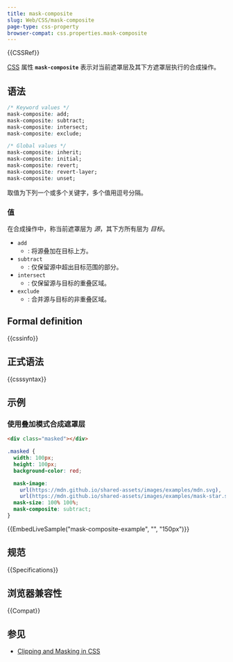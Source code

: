 ```yaml
---
title: mask-composite
slug: Web/CSS/mask-composite
page-type: css-property
browser-compat: css.properties.mask-composite
---
```


{{CSSRef}}

[CSS](/zh-CN/docs/Web/CSS) 属性 **`mask-composite`** 表示对当前遮罩层及其下方遮罩层执行的合成操作。

## 语法

```css
/* Keyword values */
mask-composite: add;
mask-composite: subtract;
mask-composite: intersect;
mask-composite: exclude;

/* Global values */
mask-composite: inherit;
mask-composite: initial;
mask-composite: revert;
mask-composite: revert-layer;
mask-composite: unset;
```

取值为下列一个或多个关键字，多个值用逗号分隔。

### 值

在合成操作中，称当前遮罩层为 _源_，其下方所有层为 _目标_。

- `add`
  - : 将源叠加在目标上方。 
- `subtract`
  - : 仅保留源中超出目标范围的部分。
- `intersect`
  - : 仅保留源与目标的重叠区域。
- `exclude`
  - : 合并源与目标的非重叠区域。

## Formal definition

{{cssinfo}}

## 正式语法
{{csssyntax}}

## 示例

### 使用叠加模式合成遮罩层

```html live-sample___mask-composite-example
<div class="masked"></div>
```

```css live-sample___mask-composite-example
.masked {
  width: 100px;
  height: 100px;
  background-color: red;

  mask-image:
    url(https://mdn.github.io/shared-assets/images/examples/mdn.svg),
    url(https://mdn.github.io/shared-assets/images/examples/mask-star.svg);
  mask-size: 100% 100%;
  mask-composite: subtract;
}
```

{{EmbedLiveSample("mask-composite-example", "", "150px")}}

## 规范

{{Specifications}}

## 浏览器兼容性
{{Compat}}

## 参见

- [Clipping and Masking in CSS](https://css-tricks.com/clipping-masking-css/)

